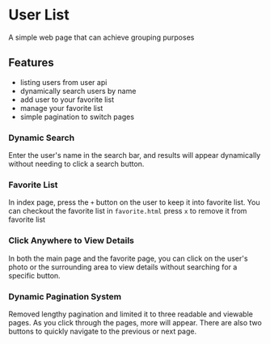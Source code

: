 # User List
A simple web page that can achieve grouping purposes

## Features
- listing users from user api
- dynamically search users by name
- add user to your favorite list
- manage your favorite list
- simple pagination to switch pages

### Dynamic Search
Enter the user's name in the search bar, and results will appear dynamically without needing to click a search button.
### Favorite List
In index page, press the `+` button on the user to keep it into favorite list.
You can checkout the favorite list in `favorite.html`
press `x` to remove it from favorite list
### Click Anywhere to View Details
In both the main page and the favorite page, you can click on the user's photo or the surrounding area to view details without searching for a specific button.
### Dynamic Pagination System
Removed lengthy pagination and limited it to three readable and viewable pages. As you click through the pages, more will appear. There are also two buttons to quickly navigate to the previous or next page.
